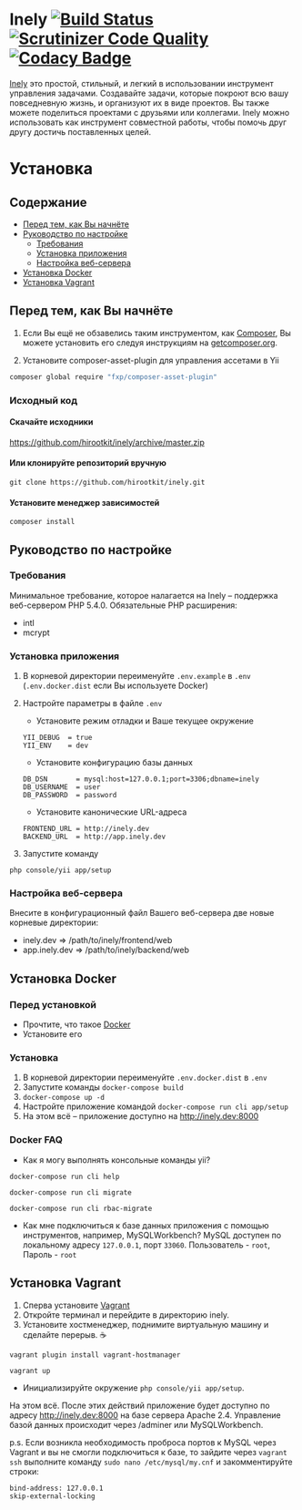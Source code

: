 # Inely [![Build Status](https://scrutinizer-ci.com/g/Exoticness/madeasy/badges/build.png?b=master)](https://scrutinizer-ci.com/g/Exoticness/madeasy/build-status/master) [![Scrutinizer Code Quality](https://scrutinizer-ci.com/g/hirootkit/inely/badges/quality-score.png?b=master)](https://scrutinizer-ci.com/g/hirootkit/inely/?branch=master) [![Codacy Badge](https://img.shields.io/badge/codacy-B-brightgreen.svg)](https://www.codacy.com/app/roof1rst/list)

[Inely](http://www.inely.ru) это простой, стильный, и легкий в использовании инструмент управления задачами. Создавайте задачи, которые покроют всю вашу повседневную жизнь, и организуют их в виде проектов. Вы также можете поделиться проектами с друзьями или коллегами. Inely можно использовать как инструмент совместной работы, чтобы помочь друг другу достичь поставленных целей.

# Установка

## Содержание
- [Перед тем, как Вы начнёте](#)
- [Руководство по настройке](#)
    - [Требования](#)
    - [Установка приложения](#)
    - [Настройка веб-сервера](#)
- [Установка Docker](#)
- [Установка Vagrant](#)

## Перед тем, как Вы начнёте
1. Если Вы ещё не обзавелись таким инструментом, как [Composer](http://getcomposer.org/), Вы можете установить его следуя инструкциям
на [getcomposer.org](http://getcomposer.org/doc/00-intro.md#installation-nix).

2. Установите composer-asset-plugin для управления ассетами в Yii
```bash
composer global require "fxp/composer-asset-plugin"
```

### Исходный код
#### Скачайте исходники
https://github.com/hirootkit/inely/archive/master.zip

#### Или клонируйте репозиторий вручную
```
git clone https://github.com/hirootkit/inely.git
```
#### Установите менеджер зависимостей
```
composer install
```

## Руководство по настройке
### Требования
Минимальное требование, которое налагается на Inely – поддержка веб-сервером PHP 5.4.0.
Обязательные PHP расширения:
- intl
- mcrypt

### Установка приложения
1. В корневой директории переименуйте `.env.example` в `.env` (``.env.docker.dist`` если Вы используете Docker)
2. Настройте параметры в файле `.env`
    - Установите режим отладки и Ваше текущее окружение
    ```
    YII_DEBUG  = true
    YII_ENV    = dev
    ```
    - Установите конфигурацию базы данных
    ```
    DB_DSN       = mysql:host=127.0.0.1;port=3306;dbname=inely
    DB_USERNAME  = user
    DB_PASSWORD  = password
    ```

    - Установите канонические URL-адреса
    ```
    FRONTEND_URL = http://inely.dev
    BACKEND_URL  = http://app.inely.dev
    ```

3. Запустите команду
```
php console/yii app/setup
```

### Настройка веб-сервера
Внесите в конфигурационный файл Вашего веб-сервера две новые корневые директории:
- inely.dev     => /path/to/inely/frontend/web
- app.inely.dev => /path/to/inely/backend/web

## Установка Docker
### Перед установкой
 - Прочтите, что такое [Docker](https://www.docker.com)
 - Установите его

### Установка
1. В корневой директории переименуйте ``.env.docker.dist`` в `.env`
2. Запустите команды ``docker-compose build``
3. ``docker-compose up -d``
4. Настройте приложение командой ``docker-compose run cli app/setup``
5. На этом всё – приложение доступно на http://inely.dev:8000

### Docker FAQ
- Как я могу выполнять консольные команды yii?

``docker-compose run cli help``

``docker-compose run cli migrate``

``docker-compose run cli rbac-migrate``

- Как мне подключиться к базе данных приложения с помощью инструментов, например, MySQLWorkbench?
MySQL доступен по локальному адресу ``127.0.0.1``, порт ``33060``. Пользователь - `root`, Пароль - `root`

## Установка Vagrant
1. Сперва установите [Vagrant](https://www.vagrantup.com/)
2. Откройте терминал и перейдите в директорию inely.
3. Установите хостменеджер, поднимите виртуальную машину и сделайте перерыв. :coffee:

``vagrant plugin install vagrant-hostmanager``

``vagrant up``

- Инициализируйте окружение ```php console/yii app/setup```.

На этом всё. После этих действий приложение будет доступно по адресу http://inely.dev:8000 на базе сервера Apache 2.4. Управление базой данных происходит через /adminer или MySQLWorkbench.

p.s. Если возникла необходимость проброса портов к MySQL через Vagrant и вы не смогли подключиться к базе, то зайдите через ```vagrant ssh``` выполните команду ```sudo nano /etc/mysql/my.cnf``` и закомментируйте строки:
```bash
bind-address: 127.0.0.1
skip-external-locking
```
